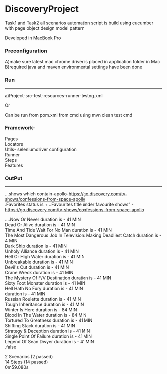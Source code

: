 # DiscoveryProject


Task1 and Task2 all scenarios automation script is build using cucumber with page object design model pattern

Developed in MacBook Pro

### Preconfiguration
 A)make sure latest mac chrome driver is placed in application folder in Mac</br>
 B)required java and maven environmental settings have been done


### Run
---

a)Project-src-test-resources-runner-testng.xml

Or 

Can be run from pom.xml from cmd using mvn clean test cmd




### Framework-

Pages</br>
Locators</br>
Utils- seleniumdriver configuration</br>
Runner</br>
Steps</br>
Features</br>

### OutPut
---

...shows which contain-apollo-https://go.discovery.com/tv-shows/confessions-from-space-apollo </br>
.Favorites  status is +
..Favourites title under favourite shows” -https://go.discovery.com/tv-shows/confessions-from-space-apollo </br>

....Now Or Never duration is - 41 MIN </br>
Dead Or Alive duration is - 41 MIN </br>
Time And Tide Wait For No Man duration is - 41 MIN </br>
The Most Dangerous Job In Television: Making Deadliest Catch duration is - 4 MIN </br>
Dark Ship duration is - 41 MIN </br>
Unholy Alliance duration is - 41 MIN </br>
Hell Or High Water duration is - 41 MIN </br>
Unbreakable duration is - 41 MIN </br>
Devil's Cut duration is - 41 MIN </br>
Crane Wreck duration is - 41 MIN </br>
The Mystery Of F/V Destination duration is - 41 MIN </br>
Sixty Foot Monster duration is - 41 MIN </br>
Hell Hath No Fury duration is - 41 MIN </br>
 duration is - 41 MIN </br>
Russian Roulette duration is - 41 MIN </br>
Tough Inheritance duration is - 41 MIN </br>
Winter Is Here duration is - 84 MIN </br>
Blood In The Water duration is - 84 MIN </br>
Tortured To Greatness duration is - 41 MIN </br>
Shifting Stack duration is - 41 MIN </br>
Strategy & Deception duration is - 41 MIN </br>
Single Point Of Failure duration is - 41 MIN </br>
Legend Of Sean Dwyer duration is - 41 MIN </br>
.false

2 Scenarios (2 passed) </br>
14 Steps (14 passed) </br>
0m59.080s </br>

